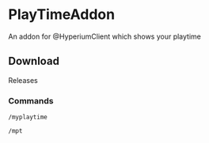 # PlayTimeAddon
An addon for @HyperiumClient which shows your playtime

## Download
Releases

### Commands
`/myplaytime`

`/mpt`
